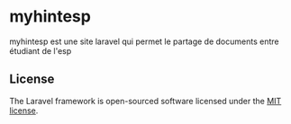 <h1>myhintesp</h1>
<a></a>

<p> myhintesp est une site laravel qui permet le partage de documents entre étudiant de l'esp </p>

## License

The Laravel framework is open-sourced software licensed under the [MIT license](https://opensource.org/licenses/MIT).
